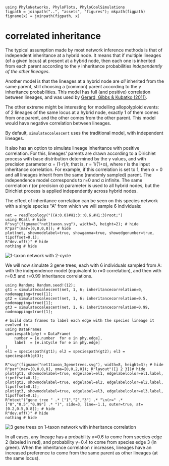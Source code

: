 ```@setup correlated
using PhyloNetworks, PhyloPlots, PhyloCoalSimulations
figpath = joinpath("..", "assets", "figures"); mkpath(figpath)
figname(x) = joinpath(figpath, x)
```

# correlated inheritance

The typical assumption made by most network inference methods is that
of independent inheritance at a hybrid node. It means that if multiple
lineages (of a given locus) at present at a hybrid node, then each
one is inherited from each parent according to the γ inheritance probabilities
*independently of the other lineages*.

Another model is that the lineages at a hybrid node are *all* inherited
from the same parent, still choosing a (common) parent according to the γ
inheritance probabilities. This model has full (and positive) correlation
between lineages, and was used by
[Gerard, Gibbs & Kubatko (2011)](https://doi.org/10.1186/1471-2148-11-291).

The other extreme might be interesting for modelling allopolyploid events:
of 2 lineages of the same locus at a hybrid node, exactly 1 of them comes
from one parent, and the other comes from the other parent. This model
would have negative correlation between lineages.

By default, `simulatecoalescent` uses the traditional model, with independent
lineages.

It also has an option to simulate lineage inheritance with positive correlation.
For this, lineages' parents are drawn according to a Dirichlet process with
base distribution determined by the γ values, and with precision parameter
α = (1-r)/r, that is, r = 1/(1+α), where r is the input inheritance correlation.
For example, if this correlation is set to 1, then α = 0 and all lineages inherit
from the same (randomly sampled) parent. The independence model corresponds
to r=0 and α infinite.
The same correlation r (or precision α) parameter is used to all hybrid nodes,
but the Dirichlet process is applied independently across hybrid nodes.

The effect of inheritance correlation can be seen on this species network
with a single species "A" from which we will sample 6 individuals:

```@example correlated
net = readTopology("((A:0.0)#H1:3::0.6,#H1:3)root;")
using RCall # hide
R"svg"(figname("net1taxon.svg"), width=3, height=2); # hide
R"par"(mar=[0,0,0,0]); # hide
plot(net, shownodelabel=true, showgamma=true, showedgenumber=true, tipoffset=0.1);
R"dev.off()" # hide
nothing # hide
```
![1-taxon network with 2-cycle](../assets/figures/net1taxon.svg)

We will now simulate 3 gene trees, each with 6 individuals sampled from A:
with the independence model (equivalent to r=0 correlation), and then
with r=0.5 and r=0.99 inheritance correlations.

```@example correlated
using Random; Random.seed!(12);
gt1 = simulatecoalescent(net, 1, 6; inheritancecorrelation=0,    nodemapping=true)[1];
gt2 = simulatecoalescent(net, 1, 6; inheritancecorrelation=0.5,  nodemapping=true)[1];
gt3 = simulatecoalescent(net, 1, 6; inheritancecorrelation=0.99, nodemapping=true)[1];

# build data frames to label each edge with the species lineage it evolved in
using DataFrames
speciespath(phy) = DataFrame(
    number = [e.number  for e in phy.edge],
    label  = [e.inCycle for e in phy.edge]
)
el1 = speciespath(gt1); el2 = speciespath(gt2); el3 = speciespath(gt3);

R"svg"(figname("net1taxon_3genetrees.svg"), width=8, height=3); # hide
R"par"(mar=[0,0,0,0], oma=[0,0,2,0]); R"layout"([1 2 3])# hide
plot(gt1, shownodelabel=true, edgelabel=el1, edgelabelcolor=el1.label, tipoffset=0.1);
plot(gt2, shownodelabel=true, edgelabel=el2, edgelabelcolor=el2.label, tipoffset=0.1);
plot(gt3, shownodelabel=true, edgelabel=el3, edgelabelcolor=el3.label, tipoffset=0.1);
R"mtext"("gene tree " .* ["1","2","3"] .* "\n(r=" .* ["0","0.5","0.99"] .* ")", side=3, line=-1.1, outer=true, at=[0.2,0.5,0.8]); # hide
R"dev.off()" # hide
nothing # hide
```
![3 gene trees on 1-taxon network with inheritance correlation](../assets/figures/net1taxon_3genetrees.svg)

In all cases, any lineage has a probability γ=0.6 to come from species edge 2
(labeled in red), and probability γ=0.4 to come from species edge 3 (in green).
When the inheritance correlation r increases, lineages have an increased
preference to come from the same parent as other lineages (at the same locus).
